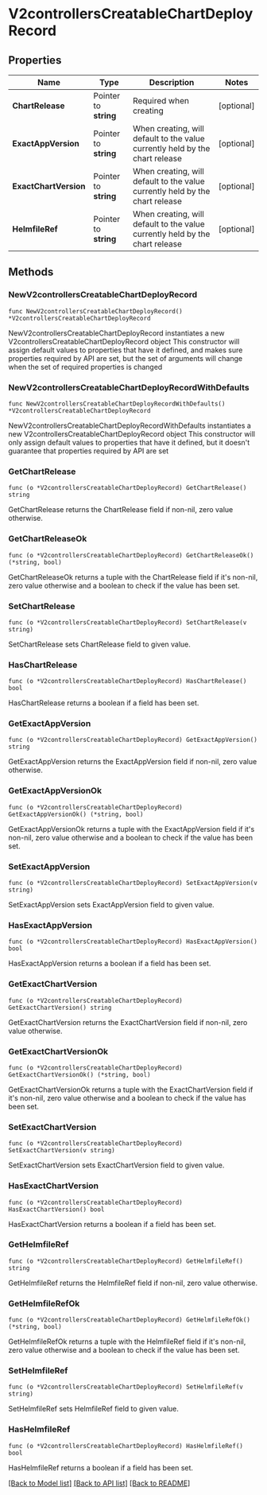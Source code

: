 # V2controllersCreatableChartDeployRecord

## Properties

Name | Type | Description | Notes
------------ | ------------- | ------------- | -------------
**ChartRelease** | Pointer to **string** | Required when creating | [optional] 
**ExactAppVersion** | Pointer to **string** | When creating, will default to the value currently held by the chart release | [optional] 
**ExactChartVersion** | Pointer to **string** | When creating, will default to the value currently held by the chart release | [optional] 
**HelmfileRef** | Pointer to **string** | When creating, will default to the value currently held by the chart release | [optional] 

## Methods

### NewV2controllersCreatableChartDeployRecord

`func NewV2controllersCreatableChartDeployRecord() *V2controllersCreatableChartDeployRecord`

NewV2controllersCreatableChartDeployRecord instantiates a new V2controllersCreatableChartDeployRecord object
This constructor will assign default values to properties that have it defined,
and makes sure properties required by API are set, but the set of arguments
will change when the set of required properties is changed

### NewV2controllersCreatableChartDeployRecordWithDefaults

`func NewV2controllersCreatableChartDeployRecordWithDefaults() *V2controllersCreatableChartDeployRecord`

NewV2controllersCreatableChartDeployRecordWithDefaults instantiates a new V2controllersCreatableChartDeployRecord object
This constructor will only assign default values to properties that have it defined,
but it doesn't guarantee that properties required by API are set

### GetChartRelease

`func (o *V2controllersCreatableChartDeployRecord) GetChartRelease() string`

GetChartRelease returns the ChartRelease field if non-nil, zero value otherwise.

### GetChartReleaseOk

`func (o *V2controllersCreatableChartDeployRecord) GetChartReleaseOk() (*string, bool)`

GetChartReleaseOk returns a tuple with the ChartRelease field if it's non-nil, zero value otherwise
and a boolean to check if the value has been set.

### SetChartRelease

`func (o *V2controllersCreatableChartDeployRecord) SetChartRelease(v string)`

SetChartRelease sets ChartRelease field to given value.

### HasChartRelease

`func (o *V2controllersCreatableChartDeployRecord) HasChartRelease() bool`

HasChartRelease returns a boolean if a field has been set.

### GetExactAppVersion

`func (o *V2controllersCreatableChartDeployRecord) GetExactAppVersion() string`

GetExactAppVersion returns the ExactAppVersion field if non-nil, zero value otherwise.

### GetExactAppVersionOk

`func (o *V2controllersCreatableChartDeployRecord) GetExactAppVersionOk() (*string, bool)`

GetExactAppVersionOk returns a tuple with the ExactAppVersion field if it's non-nil, zero value otherwise
and a boolean to check if the value has been set.

### SetExactAppVersion

`func (o *V2controllersCreatableChartDeployRecord) SetExactAppVersion(v string)`

SetExactAppVersion sets ExactAppVersion field to given value.

### HasExactAppVersion

`func (o *V2controllersCreatableChartDeployRecord) HasExactAppVersion() bool`

HasExactAppVersion returns a boolean if a field has been set.

### GetExactChartVersion

`func (o *V2controllersCreatableChartDeployRecord) GetExactChartVersion() string`

GetExactChartVersion returns the ExactChartVersion field if non-nil, zero value otherwise.

### GetExactChartVersionOk

`func (o *V2controllersCreatableChartDeployRecord) GetExactChartVersionOk() (*string, bool)`

GetExactChartVersionOk returns a tuple with the ExactChartVersion field if it's non-nil, zero value otherwise
and a boolean to check if the value has been set.

### SetExactChartVersion

`func (o *V2controllersCreatableChartDeployRecord) SetExactChartVersion(v string)`

SetExactChartVersion sets ExactChartVersion field to given value.

### HasExactChartVersion

`func (o *V2controllersCreatableChartDeployRecord) HasExactChartVersion() bool`

HasExactChartVersion returns a boolean if a field has been set.

### GetHelmfileRef

`func (o *V2controllersCreatableChartDeployRecord) GetHelmfileRef() string`

GetHelmfileRef returns the HelmfileRef field if non-nil, zero value otherwise.

### GetHelmfileRefOk

`func (o *V2controllersCreatableChartDeployRecord) GetHelmfileRefOk() (*string, bool)`

GetHelmfileRefOk returns a tuple with the HelmfileRef field if it's non-nil, zero value otherwise
and a boolean to check if the value has been set.

### SetHelmfileRef

`func (o *V2controllersCreatableChartDeployRecord) SetHelmfileRef(v string)`

SetHelmfileRef sets HelmfileRef field to given value.

### HasHelmfileRef

`func (o *V2controllersCreatableChartDeployRecord) HasHelmfileRef() bool`

HasHelmfileRef returns a boolean if a field has been set.


[[Back to Model list]](../README.md#documentation-for-models) [[Back to API list]](../README.md#documentation-for-api-endpoints) [[Back to README]](../README.md)


